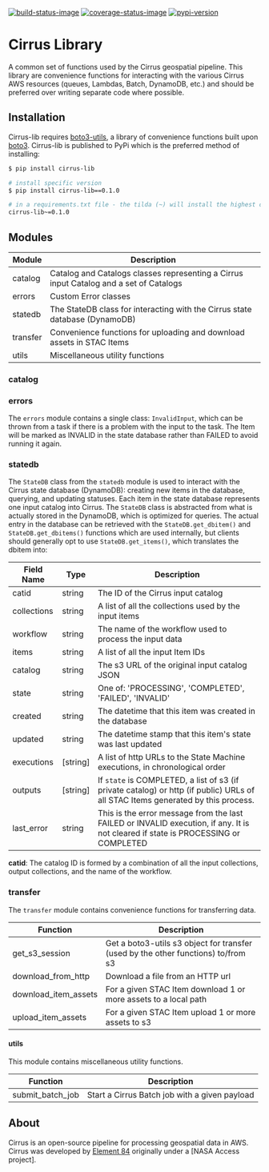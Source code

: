 [![build-status-image]][build-status]
[![coverage-status-image]][codecov]
[![pypi-version]][pypi]

# Cirrus Library

A common set of functions used by the Cirrus geospatial pipeline. This library are convenience functions for interacting with the various Cirrus AWS resources (queues, Lambdas, Batch, DynamoDB, etc.) and should be preferred over writing separate code where possible.

## Installation

Cirrus-lib requires [boto3-utils](https://github.com/matthewhanson/boto3-utils), a library of convenience functions built upon [boto3](https://boto3.amazonaws.com/v1/documentation/api/latest/index.html). Cirrus-lib is published to PyPi which is the preferred method of installing:

```bash
$ pip install cirrus-lib

# install specific version
$ pip install cirrus-lib==0.1.0

# in a requirements.txt file - the tilda (~) will install the highest compatible version
cirrus-lib~=0.1.0
```

## Modules

| Module   | Description |
| -------- | ----------- |
| catalog  | Catalog and Catalogs classes representing a Cirrus input Catalog and a set of Catalogs |
| errors   | Custom Error classes |
| statedb  | The StateDB class for interacting with the Cirrus state database (DynamoDB) |
| transfer | Convenience functions for uploading and download assets in STAC Items |
| utils    | Miscellaneous utility functions |

### catalog


### errors

The `errors` module contains a single class: `InvalidInput`, which can be thrown from a task if there is a problem with the input to the task.  The Item will be marked as INVALID in the state database rather than FAILED to avoid running it again.

### statedb

The `StateDB` class from the `statedb` module is used to interact with the Cirrus state database (DynamoDB): creating new items in the database, querying, and updating statuses. Each item in the state database represents one input catalog into Cirrus. The `StateDB` class is abstracted from what is actually stored in the DynamoDB, which is optimized for queries. The actual entry in the database can be retrieved with the `StateDB.get_dbitem()` and `StateDB.get_dbitems()` functions which are used internally, but clients should generally opt to use `StateDB.get_items()`, which translates the dbitem into:

| Field Name    | Type           | Description |
| ------------- | -------------- | ----------- |
| catid         | string         | The ID of the Cirrus input catalog |
| collections   | string         | A list of all the collections used by the input items |
| workflow      | string         | The name of the workflow used to process the input data |
| items         | string         | A list of all the input Item IDs |
| catalog       | string         | The s3 URL of the original input catalog JSON |
| state         | string         | One of: 'PROCESSING', 'COMPLETED', 'FAILED', 'INVALID' |
| created       | string         | The datetime that this item was created in the database |
| updated       | string         | The datetime stamp that this item's state was last updated |
| executions    | [string]       | A list of http URLs to the State Machine executions, in chronological order |
| outputs       | [string]        | If `state` is COMPLETED, a list of s3 (if private catalog) or http (if public) URLs of all STAC Items generated by this process. |
| last_error    | string          | This is the error message from the last FAILED or INVALID execution, if any. It is not cleared if state is PROCESSING or COMPLETED |

**catid**: The catalog ID is formed by a combination of all the input collections, output collections, and the name of the workflow.

### transfer

The `transfer` module contains convenience functions for transferring data.

| Function             | Description |
| ------------------   | ----------- |
| get_s3_session       | Get a boto3-utils s3 object for transfer (used by the other functions) to/from s3 |
| download_from_http   | Download a file from an HTTP url |
| download_item_assets | For a given STAC Item download 1 or more assets to a local path |
| upload_item_assets   | For a given STAC Item upload 1 or more assets to s3 |

#### utils

This module contains miscellaneous utility functions.

| Function         | Description |
| ---------------- | ----------- |
| submit_batch_job | Start a Cirrus Batch job with a given payload |


## About
Cirrus is an open-source pipeline for processing geospatial data in AWS. Cirrus was developed by [Element 84](https://element84.com/) originally under a [NASA Access project].


[build-status-image]: https://github.com/cirrus-geo/cirrus-lib/actions/workflows/python-test.yml/badge.svg
[build-status]: https://github.com/cirrus-geo/cirrus-lib/actions/workflows/python-test.yml
[coverage-status-image]: https://img.shields.io/codecov/c/github/cirrus-geo/cirrus-lib/master.svg
[codecov]: https://codecov.io/github/cirrus-geo/cirrus-lib?branch=master
[pypi-version]: https://img.shields.io/pypi/v/cirrus-lib.svg
[pypi]: https://pypi.org/project/cirrus-lib/
